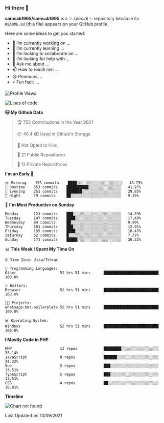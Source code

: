 ### Hi there 👋

**samsab1995/samsab1995** is a ✨ _special_ ✨ repository because its `README.md` (this file) appears on your GitHub profile.

Here are some ideas to get you started:

- 🔭 I’m currently working on ...
- 🌱 I’m currently learning ...
- 👯 I’m looking to collaborate on ...
- 🤔 I’m looking for help with ...
- 💬 Ask me about ...
- 📫 How to reach me: ...
- 😄 Pronouns: ...
- ⚡ Fun fact: ...

<!--START_SECTION:waka-->
![Profile Views](http://img.shields.io/badge/Profile%20Views-0-blue)

![Lines of code](https://img.shields.io/badge/From%20Hello%20World%20I%27ve%20Written-565514%20lines%20of%20code-blue)

**🐱 My Github Data** 

> 🏆 753 Contributions in the Year 2021
 > 
> 📦 46.4 kB Used in Github's Storage 
 > 
> 🚫 Not Opted to Hire
 > 
> 📜 21 Public Repositories 
 > 
> 🔑 12 Private Repositories  
 > 
**I'm an Early 🐤** 

```text
🌞 Morning    158 commits    ████░░░░░░░░░░░░░░░░░░░░░   18.79% 
🌆 Daytime    353 commits    ██████████░░░░░░░░░░░░░░░   41.97% 
🌃 Evening    251 commits    ███████░░░░░░░░░░░░░░░░░░   29.85% 
🌙 Night      79 commits     ██░░░░░░░░░░░░░░░░░░░░░░░   9.39%

```
📅 **I'm Most Productive on Sunday** 

```text
Monday       121 commits    ███░░░░░░░░░░░░░░░░░░░░░░   14.39% 
Tuesday      147 commits    ████░░░░░░░░░░░░░░░░░░░░░   17.48% 
Wednesday    84 commits     ██░░░░░░░░░░░░░░░░░░░░░░░   9.99% 
Thursday     101 commits    ███░░░░░░░░░░░░░░░░░░░░░░   12.01% 
Friday       155 commits    ████░░░░░░░░░░░░░░░░░░░░░   18.43% 
Saturday     62 commits     █░░░░░░░░░░░░░░░░░░░░░░░░   7.37% 
Sunday       171 commits    █████░░░░░░░░░░░░░░░░░░░░   20.33%

```


📊 **This Week I Spent My Time On** 

```text
⌚︎ Time Zone: Asia/Tehran

💬 Programming Languages: 
Other                    52 hrs 51 mins      █████████████████████████   100.0%

🔥 Editors: 
Browser                  52 hrs 51 mins      █████████████████████████   100.0%

🐱‍💻 Projects: 
whatsapp-bot-boilerplate 52 hrs 51 mins      █████████████████████████   100.0%

💻 Operating System: 
Windows                  52 hrs 51 mins      █████████████████████████   100.0%

```

**I Mostly Code in PHP** 

```text
PHP                      13 repos            ████████░░░░░░░░░░░░░░░░░   35.14% 
JavaScript               9 repos             ██████░░░░░░░░░░░░░░░░░░░   24.32% 
Vue                      5 repos             ███░░░░░░░░░░░░░░░░░░░░░░   13.51% 
TypeScript               5 repos             ███░░░░░░░░░░░░░░░░░░░░░░   13.51% 
CSS                      4 repos             ██░░░░░░░░░░░░░░░░░░░░░░░   10.81%

```


**Timeline**

![Chart not found](https://raw.githubusercontent.com/samsab1995/samsab1995/main/charts/bar_graph.png) 


 Last Updated on 10/09/2021
<!--END_SECTION:waka-->
